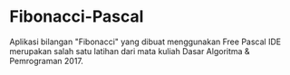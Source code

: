 # Fibonacci-Pascal
Aplikasi bilangan "Fibonacci" yang dibuat menggunakan Free Pascal IDE merupakan salah satu latihan dari mata kuliah Dasar Algoritma &amp; Pemrograman 2017.
